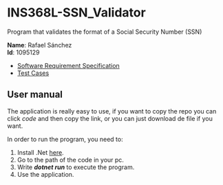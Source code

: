 # INS368L-SSN_Validator
Program that validates the format of a Social Security Number (SSN)  

**Name**: Rafael Sánchez  
**Id**: 1095129

- [Software Requirement Specification](/docs/Requirements%20Specification.md)  
- [Test Cases](/docs/Test%20Cases.md)  

## User manual

The application is really easy to use, if you want to copy the repo you can 
click *code* and then copy the link, or you can just download de file if you want.  

In order to run the program, you need to:  

1. Install .Net [here](https://dotnet.microsoft.com/en-us/download).
2. Go to the path of the code in your pc.
3. Write ***dotnet run*** to execute the program.
4. Use the application.
